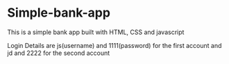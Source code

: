 # Simple-bank-app

This is a simple bank app built with HTML, CSS and javascript

Login Details are js(username) and 1111(password) for the first account and jd and 2222 for the second account
